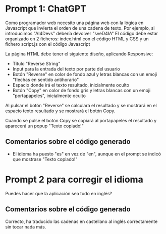 # Prompt 1: ChatGPT

Como programador web necesito una página web con la lógica en Javascript que invierta el orden de una cadena de texto. 
Por ejemplo, si introducimos "AI4Devs" debería devolver "sveD4IA"
El código debe estar organizado en 2 ficheros: index.html con el código HTML y CSS y un fichero script.js con el código Javascript

La página HTML debe tener el siguiente diseño, aplicando Responsive:
- Título "Reverse String"
- Input para la entrada del texto por parte del usuario
- Botón "Reverse" en color de fondo azul y letras blancas con un emoji "flechas en sentido antihorario"
- Espacio donde irá el texto resultado, inicialmente oculto
- Botón "Copy" en color de fondo gris y letras blancas con un emoji "portapapeles", inicialmente oculto

Al pulsar el botón "Reverse" se calculará el resultado y se mostrará en el espacio texto resultado y se mostrará el botón Copy.

Cuando se pulse el botón Copy se copiará al portapapeles el resultado y aparecerá un popup "Texto copiado!"

## Comentarios sobre el código generado
- El idioma ha puesto "es" en vez de "en", aunque en el prompt se indicó que mostrase "Texto copiado!"


# Prompt 2 para corregir el idioma
Puedes hacer que la aplicación sea todo en inglés?

## Comentarios sobre el código generado
Correcto, ha traducido las cadenas en castellano al inglés correctamente sin tocar nada más.
